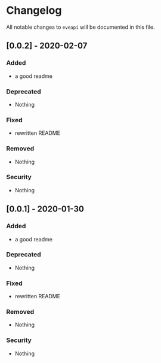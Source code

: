 # Changelog

All notable changes to `eveapi` will be documented in this file.

## [0.0.2] - 2020-02-07

### Added
- a good readme

### Deprecated
- Nothing

### Fixed
- rewritten README

### Removed
- Nothing

### Security
- Nothing


## [0.0.1] - 2020-01-30

### Added
- a good readme

### Deprecated
- Nothing

### Fixed
- rewritten README

### Removed
- Nothing

### Security
- Nothing
